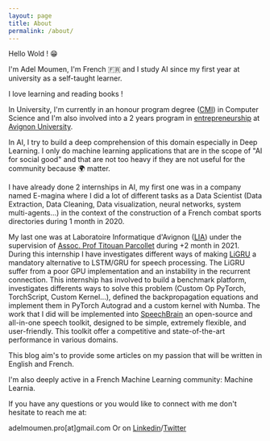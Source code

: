 ```yaml
---
layout: page
title: About
permalink: /about/
---
```


Hello Wold ! 😁

I'm Adel Moumen, I'm French 🇫🇷 and I study AI since my first year at university as a self-taught learner.

I love learning and reading books ! 

In University, I'm currently in an honour program degree ([CMI](https://reseau-figure.fr/)) in Computer Science and I'm also involved into a 2 years program in [entrepreneurship](https://univ-avignon.fr/formations/orientation-et-insertion/l-entrepreneuriat-etudiant/l-entrepreneuriat-etudiant-15387.kjsp) at [Avignon University](https://ceri.univ-avignon.fr/formations/cursus-master-ingenierie-en-informatique/). 

In AI, I try to build a deep comprehension of this domain especially in Deep Learning. 
I only do machine learning applications that are in the scope of "AI for social good" and that are not too heavy if they are not useful for the community because 🌍 matter. 

I have already done 2 internships in AI, my first one was in a company named E-magina where I did a lot of different tasks as a Data Scientist (Data Extraction, Data Cleaning, Data visualization, neural networks, system multi-agents...) in the context of the construction of a French combat sports directories during 1 month in 2020.

 My last one was at Laboratoire Informatique d'Avignon ([LIA](https://lia.univ-avignon.fr/)) under the supervision of [Assoc. Prof Titouan Parcollet](http://www.darnault-parcollet.fr/Parcollet/) during +2 month in 2021. During this internship I have investigates different ways of making [LiGRU](https://arxiv.org/pdf/1803.10225.pdf) a mandatory alternative to LSTM/GRU for speech processing. The LiGRU suffer from a poor GPU implementation and an instability in the recurrent connection. This internship has involved to build a benchmark platform, investigates differents ways to solve this problem (Custom Op PyTorch, TorchScript, Custom Kernel...), defined the backpropagation equations and implement them in PyTorch Autograd and a custom kernel with Numba. The work that I did will be implemented into [SpeechBrain](https://speechbrain.github.io/) an open-source and all-in-one speech toolkit, designed to be simple, extremely flexible, and user-friendly. This toolkit offer a competitive and state-of-the-art performance in various domains. 

This blog aim's to provide some articles on my passion that will be written in English and French. 

I'm also deeply active in a French Machine Learning community: Machine Learnia. 

If you have any questions or you would like to connect with me don't hesitate to reach me at:

adelmoumen.pro[at]gmail.com Or on [Linkedin](https://www.linkedin.com/in/adel-moumen-514b6a1ba/)/[Twitter](https://twitter.com/frhumanlearning)


